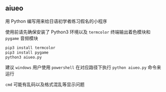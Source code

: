## aiueo

用 Python 编写用来给日语初学者练习假名的小程序

使用前请先确保安装了 Python3 环境以及 `termcolor` 终端输出着色模块和 `pygame` 音频模块

```bash
pip3 install termcolor
pip3 install pygame
python3 aiueo.py
```

建议 `windows` 用户使用 `powershell` 在对应路径下执行 `python aiueo.py` 命令来运行

`cmd` 可能有乱码以及格式混乱等显示问题
